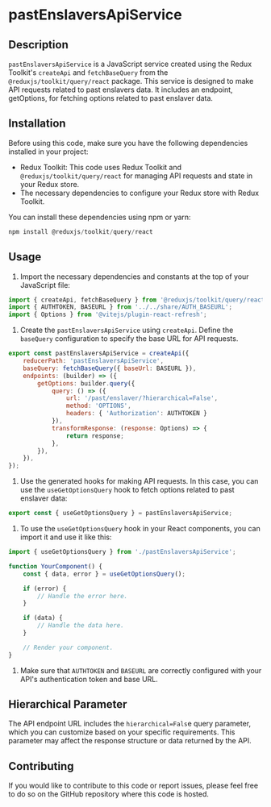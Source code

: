 # pastEnslaversApiService

## Description
`pastEnslaversApiService` is a JavaScript service created using the Redux Toolkit's `createApi` and `fetchBaseQuery` from the `@reduxjs/toolkit/query/react` package. This service is designed to make API requests related to past enslavers data. It includes an endpoint, getOptions, for fetching options related to past enslaver data.

## Installation
Before using this code, make sure you have the following dependencies installed in your project:

- Redux Toolkit: This code uses Redux Toolkit and `@reduxjs/toolkit/query/react` for managing API requests and state in your Redux store.
- The necessary dependencies to configure your Redux store with Redux Toolkit.

You can install these dependencies using npm or yarn:
```js
npm install @reduxjs/toolkit/query/react
```

## Usage
1) Import the necessary dependencies and constants at the top of your JavaScript file:

```jsx
import { createApi, fetchBaseQuery } from '@reduxjs/toolkit/query/react';
import { AUTHTOKEN, BASEURL } from '../../share/AUTH_BASEURL';
import { Options } from '@vitejs/plugin-react-refresh';
```
1) Create the `pastEnslaversApiService` using `createApi`. Define the `baseQuery` configuration to specify the base URL for API requests.

```jsx
export const pastEnslaversApiService = createApi({
    reducerPath: 'pastEnslaversApiService',
    baseQuery: fetchBaseQuery({ baseUrl: BASEURL }),
    endpoints: (builder) => ({
        getOptions: builder.query({
            query: () => ({
                url: '/past/enslaver/?hierarchical=False',
                method: 'OPTIONS',
                headers: { 'Authorization': AUTHTOKEN }
            }),
            transformResponse: (response: Options) => {
                return response;
            },
        }),
    }),
});
```

1) Use the generated hooks for making API requests. In this case, you can use the `useGetOptionsQuery` hook to fetch options related to past enslaver data:

```jsx
export const { useGetOptionsQuery } = pastEnslaversApiService;
```

1) To use the `useGetOptionsQuery` hook in your React components, you can import it and use it like this:

```jsx
import { useGetOptionsQuery } from './pastEnslaversApiService';

function YourComponent() {
    const { data, error } = useGetOptionsQuery();

    if (error) {
        // Handle the error here.
    }

    if (data) {
        // Handle the data here.
    }

    // Render your component.
}
```

1) Make sure that `AUTHTOKEN` and `BASEURL` are correctly configured with your API's authentication token and base URL.


## Hierarchical Parameter
The API endpoint URL includes the `hierarchical=Fals`e query parameter, which you can customize based on your specific requirements. This parameter may affect the response structure or data returned by the API.

## Contributing
If you would like to contribute to this code or report issues, please feel free to do so on the GitHub repository where this code is hosted.